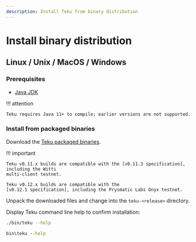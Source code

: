 ```yaml
---
description: Install Teku from binary distribution
---
```


# Install binary distribution

## Linux / Unix / MacOS / Windows

### Prerequisites

* [Java JDK](http://www.oracle.com/technetwork/java/javase/downloads/index.html)

!!! attention

    Teku requires Java 11+ to compile; earlier versions are not supported.

### Install from packaged binaries

Download the [Teku packaged binaries](https://bintray.com/consensys/pegasys-repo/teku#files).

!!! important

    Teku v0.11.x builds are compatible with the [v0.11.3 specification], including the Witti
    multi-client testnet.

    Teku v0.12.x builds are compatible with the
    [v0.12.1 specification], including the Prysmatic Labs Onyx testnet.

Unpack the downloaded files and change into the `teku-<release>` directory.

Display Teku command line help to confirm installation:

```bash tab="Linux/macOS"
./bin/teku --help
```

```bat tab="Windows"
bin\teku --help
```

<!-- links -->
[v0.11.3 specification]: https://github.com/ethereum/eth2.0-specs/releases/tag/v0.11.3
[v0.12.1 specification]: https://github.com/ethereum/eth2.0-specs/releases/tag/v0.12.1